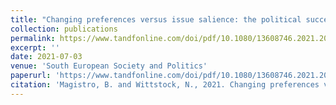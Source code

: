 ```yaml
---
title: "Changing preferences versus issue salience: the political success of anti-immigration parties in Italy."
collection: publications
permalink: https://www.tandfonline.com/doi/pdf/10.1080/13608746.2021.2009107?casa_token=Z9hUAD-KAMcAAAAA:5LgwGfvL60S9p1d7uHnFjV9ER46gPSS0gHyvMODOq66y6G9PDL9A7ebFHjWvWsbuj5DKZxzaMgYn
excerpt: ''
date: 2021-07-03
venue: 'South European Society and Politics'
paperurl: 'https://www.tandfonline.com/doi/pdf/10.1080/13608746.2021.2009107?casa_token=Z9hUAD-KAMcAAAAA:5LgwGfvL60S9p1d7uHnFjV9ER46gPSS0gHyvMODOq66y6G9PDL9A7ebFHjWvWsbuj5DKZxzaMgYn'
citation: 'Magistro, B. and Wittstock, N., 2021. Changing preferences versus issue salience: the political success of anti-immigration parties in Italy. South European Society and Politics, 26(3), pp.383-411.'
---
```

